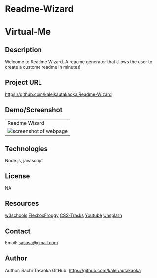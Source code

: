 # Readme-Wizard
# Virtual-Me
## Description
Welcome to Readme Wizard. A readme generator that allows the user to create a custome readme in minutes!

## Project URL
<https://github.com/kaleikautakaoka/Readme-Wizard>


## Demo/Screenshot

<table>
<tr>
<td>Readme Wizard</td>
</tr>
<tr>
<td><img src="./assets/images/virtualmescreenshot.png" alt="screenshot of webpage"></td>
</tr>
</table>

## Technologies

Node.js, javascript

## License 
NA

## Resources
[w3schools](https://www.w3schools.com/)
[FlexboxFroggy](https://flexboxfroggy.com/)
[CSS-Tracks](https://css-tricks.com/)
[Youtube](https://www.youtube.com/watch?v=1Rs2ND1ryYc)
[Unsplash](https://unsplash.com/s/photos/hero-header)

## Contact
Email: sasasa@gmail.com

## Author
Author: Sachi Takaoka
GitHub: <https://github.com/kaleikautakaoka>